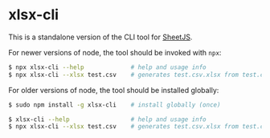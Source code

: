 # xlsx-cli

This is a standalone version of the CLI tool for [SheetJS](https://sheetjs.com).

For newer versions of node, the tool should be invoked with `npx`:

```bash
$ npx xlsx-cli --help             # help and usage info
$ npx xlsx-cli --xlsx test.csv    # generates test.csv.xlsx from test.csv
```

For older versions of node, the tool should be installed globally:

```bash
$ sudo npm install -g xlsx-cli    # install globally (once)

$ xlsx-cli --help                 # help and usage info
$ npx xlsx-cli --xlsx test.csv    # generates test.csv.xlsx from test.csv
```


